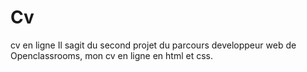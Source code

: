 # Cv
cv en ligne
Il sagit du second projet du parcours developpeur web de Openclassrooms, mon cv en ligne en html et css.

